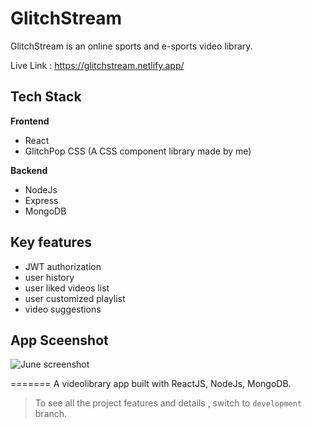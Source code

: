 # GlitchStream


GlitchStream is an online sports and e-sports video library.

Live Link : https://glitchstream.netlify.app/

## Tech Stack
 **Frontend**
 * React
 * GlitchPop CSS (A CSS component library made by me)
 
 **Backend**
 * NodeJs
 * Express
 * MongoDB
 
 ## Key features
 
 * JWT authorization
 * user history
 * user liked videos list
 * user customized playlist
 * video suggestions



## App Sceenshot
![June screenshot](https://res.cloudinary.com/june-social/image/upload/v1625636164/assests/glitchstream-ss_kff5nl.png)
 
=======
A videolibrary app built with ReactJS, NodeJs, MongoDB.

> To see all the project features and details , switch to `development` branch.

